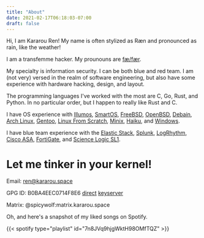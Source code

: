 ```yaml
--- 
title: "About" 
date: 2021-02-17T06:18:03-07:00 
draft: false 
---
```


Hi, I am Kararou Ren!  My name is often stylized as Ræn and pronounced as rain,
like the weather!

I am a transfemme hacker.  My prounouns are [fæ/fær](https://pronoun.is/fae).

My specialty is information security.  I can be both blue and red team.  I am
(not very) versed in the realm of software engineering, but also have some
experience with hardware hacking, design, and layout.

The programming languages I've worked with the most are C, Go, Rust, and
Python.  In no particular order, but I happen to really like Rust and C.

I have OS experience with [Illumos](https://illumos.org/),
[SmartOS](https://wiki.smartos.org/), [FreeBSD](https://www.freebsd.org/),
[OpenBSD](https://www.openbsd.org/), [Debain](https://www.debian.org/), [Arch
Linux](https://archlinux.org/), [Gentoo](https://www.gentoo.org/), [Linux From
Scratch](http://www.linuxfromscratch.org/), [Minix](https://www.minix3.org/),
[Haiku](https://www.haiku-os.org/), and
[Windows](https://www.microsoft.com/en-us/windows).

I have blue team experience with the [Elastic Stack](https://www.elastic.co/),
[Splunk](https://www.splunk.com/), [LogRhythm](https://logrhythm.com/), [Cisco
ASA](https://www.cisco.com/c/en/us/products/security/adaptive-security-appliance-asa-software/index.html),
[FortiGate](https://www.fortinet.com/products/next-generation-firewall), and
[Science Logic SL1](https://sciencelogic.com/sl1/platform-overview).

# Let me tinker in your kernel!

Email: [ren@kararou.space](mailto:ren@kararou.space)

GPG ID: B0BA4EEC0714F8E6 [direct](../ren.asc)
[keyserver](https://keys.openpgp.org/vks/v1/by-fingerprint/B12F4E6D4979CCF23EA0528AB0BA4EEC0714F8E6)

Matrix: @spicywolf:matrix.kararou.space

Oh, and here's a snapshot of my liked songs on Spotify.

{{< spotify type="playlist" id="7n8JVq9hjgWktH98OMfTQZ" >}}

